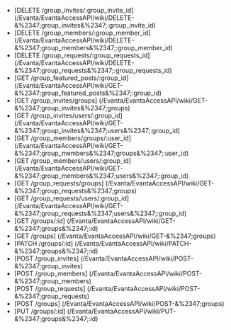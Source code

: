* [DELETE /group_invites/:group_invite_id] (/Evanta/EvantaAccessAPI/wiki/DELETE-&%2347;group_invites&%2347;:group_invite_id)
* [DELETE /group_members/:group_member_id] (/Evanta/EvantaAccessAPI/wiki/DELETE-&%2347;group_members&%2347;:group_member_id)
* [DELETE /group_requests/:group_requests_id] (/Evanta/EvantaAccessAPI/wiki/DELETE-&%2347;group_requests&%2347;:group_requests_id)
* [GET /group_featured_posts/:group_id] (/Evanta/EvantaAccessAPI/wiki/GET-&%2347;group_featured_posts&%2347;:group_id)
* [GET /group_invites/groups] (/Evanta/EvantaAccessAPI/wiki/GET-&%2347;group_invites&%2347;groups)
* [GET /group_invites/users/:group_id] (/Evanta/EvantaAccessAPI/wiki/GET-&%2347;group_invites&%2347;users&%2347;:group_id)
* [GET /group_members/groups/:user_id] (/Evanta/EvantaAccessAPI/wiki/GET-&%2347;group_members&%2347;groups&%2347;:user_id)
* [GET /group_members/users/:group_id] (/Evanta/EvantaAccessAPI/wiki/GET-&%2347;group_members&%2347;users&%2347;:group_id)
* [GET /group_requests/groups] (/Evanta/EvantaAccessAPI/wiki/GET-&%2347;group_requests&%2347;groups)
* [GET /group_requests/users/:group_id] (/Evanta/EvantaAccessAPI/wiki/GET-&%2347;group_requests&%2347;users&%2347;:group_id)
* [GET /groups/:id] (/Evanta/EvantaAccessAPI/wiki/GET-&%2347;groups&%2347;:id)
* [GET /groups] (/Evanta/EvantaAccessAPI/wiki/GET-&%2347;groups)
* [PATCH /groups/:id] (/Evanta/EvantaAccessAPI/wiki/PATCH-&%2347;groups&%2347;:id)
* [POST /group_invites] (/Evanta/EvantaAccessAPI/wiki/POST-&%2347;group_invites)
* [POST /group_members] (/Evanta/EvantaAccessAPI/wiki/POST-&%2347;group_members)
* [POST /group_requests] (/Evanta/EvantaAccessAPI/wiki/POST-&%2347;group_requests)
* [POST /groups] (/Evanta/EvantaAccessAPI/wiki/POST-&%2347;groups)
* [PUT /groups/:id] (/Evanta/EvantaAccessAPI/wiki/PUT-&%2347;groups&%2347;:id)